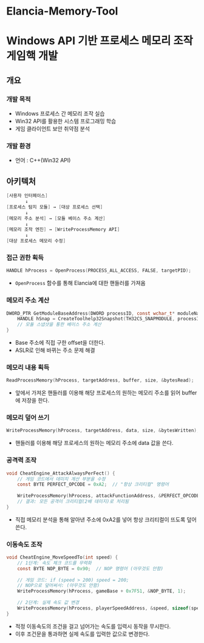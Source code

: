 # Elancia-Memory-Tool

# Windows API 기반 프로세스 메모리 조작 게임핵 개발

## 개요

### 개발 목적

- Windows 프로세스 간 메모리 조작 실습
- Win32 API를 활용한 시스템 프로그래밍 학습
- 게임 클라이언트 보안 취약점 분석

### 개발 환경

- 언어 : C++(Win32 API)

## 아키텍처

```c
[사용자 인터페이스]
       ↓
[프로세스 탐지 모듈] → [대상 프로세스 선택]
       ↓
[메모리 주소 분석] → [모듈 베이스 주소 계산]
       ↓
[메모리 조작 엔진] → [WriteProcessMemory API]
       ↓
[대상 프로세스 메모리 수정]
```

### 접근 권한 획득

```c
HANDLE hProcess = OpenProcess(PROCESS_ALL_ACCESS, FALSE, targetPID);
```

- `OpenProcess` 함수를 통해 Elancia에 대한 핸들러를 가져옴

### 메모리 주소 계산

```c
DWORD_PTR GetModuleBaseAddress(DWORD processID, const wchar_t* moduleName) {
    HANDLE hSnap = CreateToolhelp32Snapshot(TH32CS_SNAPMODULE, processID);
    // 모듈 스냅샷을 통한 베이스 주소 계산
}
```

- Base 주소에 직접 구한 offset을 더한다.
- ASLR로 인해 바뀌는 주소 문제 해결

### 메모리 내용 획득

```c
ReadProcessMemory(hProcess, targetAddress, buffer, size, &bytesRead);
```

- 앞에서 가져온 핸들러를 이용해 해당 프로세스의 원하는 메모리 주소를 읽어 buffer에 저장을 한다.

### 메모리 덮어 쓰기

```c
WriteProcessMemory(hProcess, targetAddress, data, size, &bytesWritten);
```

- 핸들러를 이용해 해당 프로세스의 원하는 메모리 주소에 data 값을 쓴다.

### 공격력 조작

```c
void CheatEngine_AttackAlwaysPerFect() {
    // 게임 코드에서 데미지 계산 부분을 수정
    const BYTE PERFECT_OPCODE = 0xA2;  // "항상 크리티컬" 명령어
    
    WriteProcessMemory(hProcess, attackFunctionAddress, &PERFECT_OPCODE, 1);
    // 결과: 모든 공격이 크리티컬(2배 데미지)로 처리됨
}
```

- 직접 메모리 분석을 통해 알아낸 주소에 0xA2를 넣어 항상 크리티컬이 뜨도록 덮어쓴다.

### 이동속도 조작

```c
void CheatEngine_MoveSpeedTo(int speed) {
    // 1단계: 속도 체크 코드를 무력화
    const BYTE NOP_BYTE = 0x90;  // NOP 명령어 (아무것도 안함)
    
    // 게임 코드: if (speed > 200) speed = 200;  
    // NOP으로 덮어써서: (아무것도 안함)   
    WriteProcessMemory(hProcess, gameBase + 0x7F51, &NOP_BYTE, 1);
    
    // 2단계: 실제 속도 값 변경
    WriteProcessMemory(hProcess, playerSpeedAddress, &speed, sizeof(speed));
}
```

- 적정 이동속도의 조건을 걸고 넘어가는 속도를 입력시 동작을 무시한다.
- 이후 조건문을 통과하면 실제 속도를 입력한 값으로 변경한다.
